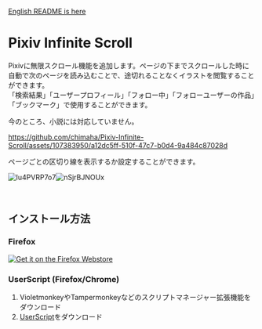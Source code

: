 [English README is here](https://github.com/chimaha/Pixiv-Infinite-Scroll/blob/main/README-en.md)  

# Pixiv Infinite Scroll

Pixivに無限スクロール機能を追加します。ページの下までスクロールした時に自動で次のページを読み込むことで、途切れることなくイラストを閲覧することができます。  
「検索結果」「ユーザープロフィール」「フォロー中」「フォローユーザーの作品」「ブックマーク」で使用することができます。  

今のところ、小説には対応していません。  


https://github.com/chimaha/Pixiv-Infinite-Scroll/assets/107383950/a12dc5ff-510f-47c7-b0d4-9a484c87028d


ページごとの区切り線を表示するか設定することができます。 

![Iu4PVRP7o7](https://github.com/chimaha/Pixiv-Infinite-Scroll/assets/107383950/a5e28f2b-e340-40b8-9a63-90f85c1e1040)![nSjrBJNOUx](https://github.com/chimaha/Pixiv-Infinite-Scroll/assets/107383950/63d0cc27-c39f-47d1-b220-5e8f9b795521)  

&nbsp;  

## インストール方法
### Firefox
<a href="https://addons.mozilla.org/ja/firefox/addon/pixiv-infinite-scroll/" rel="nofollow"><img src="https://github.com/chimaha/Pixiv-Infinite-Scroll/assets/107383950/9e3e2878-bdad-4963-80db-91d0fd5cd191" alt="Get it on the Firefox Webstore" data-canonical-src="https://blog.mozilla.org/addons/files/2015/11/get-the-addon.png" style="max-width: 100%;"></a>

### UserScript (Firefox/Chrome)
1. VioletmonkeyやTampermonkeyなどのスクリプトマネージャー拡張機能をダウンロード
2. [UserScript](https://github.com/chimaha/Pixiv-Infinite-Scroll/raw/main/script/pixivinfinitescroll.user.js)をダウンロード    
